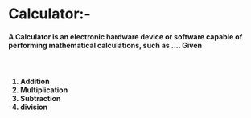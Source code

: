 # Calculator:- 

<h4>A Calculator is an electronic hardware device or software capable of performing mathematical calculations, such as .... Given</h4>

<br>

<h4>

<ol>
  
  <li>Addition</li>
  
  <li>Multiplication</li>
  
  <li>Subtraction</li>
  
  <li>division</li>
  
</ol>
</h4>


